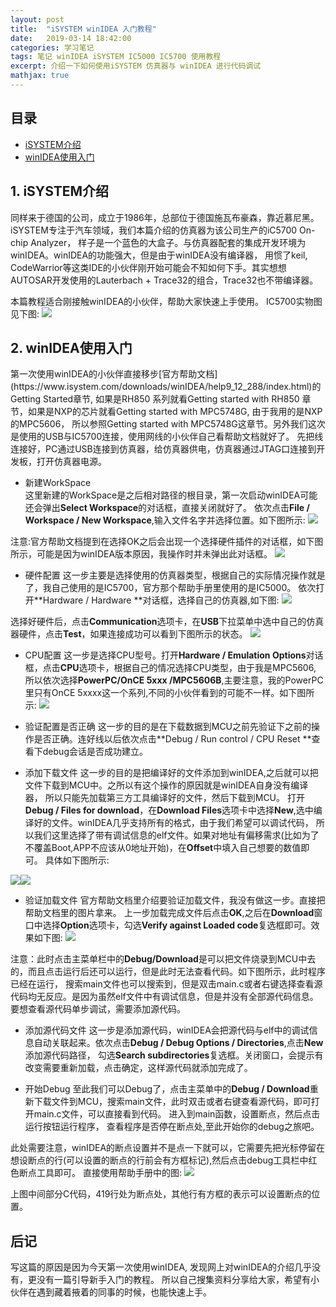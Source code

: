 ```yaml
---
layout: post
title:  "iSYSTEM winIDEA 入门教程" 
date:   2019-03-14 18:42:00
categories: 学习笔记
tags: 笔记 winIDEA iSYSTEM IC5000 IC5700 使用教程
excerpt: 介绍一下如何使用iSYSTEM 仿真器与 winIDEA 进行代码调试
mathjax: true
---
```

## 目录
- [iSYSTEM介绍](#1)
- [winIDEA使用入门](#2)

<h2 id="1">1. iSYSTEM介绍</h2>

同样来于德国的公司，成立于1986年，总部位于德国施瓦布豪森，靠近慕尼黑。iSYSTEM专注于汽车领域，我们本篇介绍的仿真器为该公司生产的iC5700 On-chip Analyzer，
样子是一个蓝色的大盒子。与仿真器配套的集成开发环境为winIDEA。winIDEA的功能强大，但是由于winIDEA没有编译器，
用惯了keil, CodeWarrior等这类IDE的小伙伴刚开始可能会不知如何下手。其实想想AUTOSAR开发使用的Lauterbach + Trace32的组合，Trace32也不带编译器。  

本篇教程适合刚接触winIDEA的小伙伴，帮助大家快速上手使用。
IC5700实物图见下图:
![]({{site.url}}assets/iSYSTEM/product_IC5700.jpg)


<h2 id="2">2. winIDEA使用入门</h2>
第一次使用winIDEA的小伙伴直接移步[官方帮助文档](https://www.isystem.com/downloads/winIDEA/help9_12_288/index.html)的Getting Started章节,
如果是RH850 系列就看Getting started with RH850 章节，如果是NXP的芯片就看Getting started with MPC5748G, 由于我用的是NXP 的MPC5606，
所以参照Getting started with MPC5748G这章节。另外我们这次是使用的USB与IC5700连接，使用网线的小伙伴自己看帮助文档就好了。
先把线连接好，PC通过USB连接到仿真器，给仿真器供电，仿真器通过JTAG口连接到开发板，打开仿真器电源。

- 新建WorkSpace  
这里新建的WorkSpace是之后相对路径的根目录，第一次启动winIDEA可能还会弹出**Select Workspace**的对话框，直接关闭就好了。
依次点击**File / Workspace / New Workspace**,输入文件名字并选择位置。如下图所示:
![]({{site.url}}assets/iSYSTEM/newWorkspace.PNG)

注意:官方帮助文档提到在选择OK之后会出现一个选择硬件插件的对话框，如下图所示，可能是因为winIDEA版本原因，我操作时并未弹出此对话框。
![]({{site.url}}assets/iSYSTEM/selectHardwarePlugin.png)

- 硬件配置
这一步主要是选择使用的仿真器类型，根据自己的实际情况操作就是了，我自己使用的是IC5700，官方那个帮助手册里使用的是IC5000。
依次打开**Hardware / Hardware **对话框，选择自己的仿真器,如下图:
![]({{site.url}}assets/iSYSTEM/hardwareConfiguration_1.PNG)

选择好硬件后，点击**Communication**选项卡，在**USB**下拉菜单中选中自己的仿真器硬件，点击**Test**，如果连接成功可以看到下图所示的状态。
![]({{site.url}}assets/iSYSTEM/hardwareConfiguration_2.PNG)

- CPU配置
这一步是选择CPU型号。打开**Hardware / Emulation Options**对话框，点击**CPU**选项卡，根据自己的情况选择CPU类型，由于我是MPC5606,
所以依次选择**PowerPC/OnCE 5xxx /MPC5606B**,主要注意，我的PowerPC里只有OnCE 5xxxx这一个系列,不同的小伙伴看到的可能不一样。如下图所示:
![]({{site.url}}assets/iSYSTEM/CPU.PNG)

- 验证配置是否正确
这一步的目的是在下载数据到MCU之前先验证下之前的操作是否正确。连好线以后依次点击**Debug / Run control / CPU Reset **查看下debug会话是否成功建立。

- 添加下载文件
这一步的目的是把编译好的文件添加到winIDEA,之后就可以把文件下载到MCU中。之所以有这个操作的原因就是winIDEA自身没有编译器，
所以只能先加载第三方工具编译好的文件，然后下载到MCU。
打开**Debug / Files for download**，在**Download Files**选项卡中选择**New**,选中编译好的文件。winIDEA几乎支持所有的格式，由于我们希望可以调试代码，
所以我们这里选择了带有调试信息的elf文件。如果对地址有偏移需求(比如为了不覆盖Boot,APP不应该从0地址开始)，在**Offset**中填入自己想要的数值即可。
具体如下图所示:

![]({{site.url}}assets/iSYSTEM/download.PNG)![]({{site.url}}assets/iSYSTEM/downloadFile.PNG)

- 验证加载文件
官方帮助文档里介绍要验证加载文件，我没有做这一步。直接把帮助文档里的图片拿来。
上一步加载完成文件后点击**OK**,之后在**Download**窗口中选择**Option**选项卡，勾选**Verify against Loaded code**复选框即可。效果如下图:
![]({{site.url}}assets/iSYSTEM/verify.png)

注意：此时点击主菜单栏中的**Debug/Download**是可以把文件烧录到MCU中去的，而且点击运行后还可以运行，但是此时无法查看代码。如下图所示，此时程序已经在运行，
搜索main文件也可以搜索到，但是双击main.c或者右键选择查看源代码均无反应。是因为虽然elf文件中有调试信息，但是并没有全部源代码信息。
要想查看源代码单步调试，需要添加源代码。

- 添加源代码文件
这一步是添加源代码，winIDEA会把源代码与elf中的调试信息自动关联起来。依次点击**Debug / Debug Options / Directories**,点击**New**添加源代码路径，
勾选**Search subdirectories**复选框。关闭窗口，会提示有改变需要重新加载，点击确定，这样源代码就添加完成了。

- 开始Debug
至此我们可以Debug了，点击主菜单中的**Debug / Download**重新下载文件到MCU，搜索main文件，此时双击或者右键查看源代码，即可打开main.c文件，可以直接看到代码。
进入到main函数，设置断点，然后点击运行按钮运行程序，
查看程序是否停在断点处,至此开始你的debug之旅吧。

此处需要注意，winIDEA的断点设置并不是点一下就可以，它需要先把光标停留在想设断点的行(可以设置的断点的行前会有方框标记),然后点击debug工具栏中红色断点工具即可。
直接使用帮助手册中的图:
![]({{site.url}}assets/iSYSTEM/Calypso6Mdebug.png)

上图中间部分C代码，419行处为断点处，其他行有方框的表示可以设置断点的位置。

<h2> 后记 </h2>

写这篇的原因是因为今天第一次使用winIDEA, 发现网上对winIDEA的介绍几乎没有，更没有一篇引导新手入门的教程。
所以自己搜集资料分享给大家，希望有小伙伴在遇到藏着掖着的同事的时候，也能快速上手。

